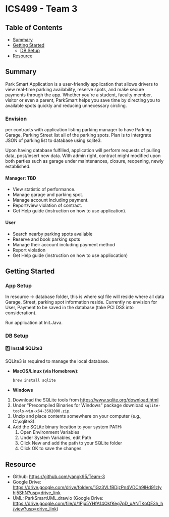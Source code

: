 # ICS499 - Team 3

## Table of Contents

- [Summary](#summary)
- [Getting Started](#getting-started)
  - [DB Setup](#db-setup)
- [Resource](#resource)
 
## Summary

Park Smart Application is a user-friendly application that allows drivers to view real-time parking availability, reserve spots, and make secure payments through the app. Whether you're a student, faculty member, visitor or even a parent, ParkSmart helps you save time by directing you to available spots quickly and reducing unnecessary circling.

### Envision

per contracts with application listing parking manager to have Parking Garage, Parking Street list all of the parking spots. Plan is to intergrate JSON of parking list to database using sqlite3. 

Upon having database fulfilled, application will perform requests of pulling data, post/insert new data. With admin right, contract might modified upon both parties such as garage under maintenances, closure, reopening, newly established. 

#### Manager: TBD
- View statistic of performance.
- Manage garage and parking spot.
- Manage account including payment.
- Report/view violation of contract. 
- Get Help guide (instruction on how to use application).

#### User
- Search nearby parking spots available
- Reserve and book parking spots
- Manage their account including payment method
- Report violation
- Get Help guide (instruction on how to use appliocation)

## Getting Started

### App Setup
In resource -> database folder, this is where sql file will reside where all data Garage, Street, parking spot information reside. Currently no envision for User, Payment to be saved in the database (take PCI DSS into consideration). 

Run application at Init.Java. 

### DB Setup

#### 1️⃣ Install SQLite3
SQLite3 is required to manage the local database.

- **MacOS/Linux (via Homebrew):**  
  ```sh
  brew install sqlite
  ```
- **Windows**
1. Download the SQLite tools from https://www.sqlite.org/download.html
2. Under "Precompiled Binaries for Windows" package download `sqlite-tools-win-x64-3502000.zip`.
3. Unzip and place contents somewhere on your computer (e.g., C:\sqlite3\).
4. Add the SQLite binary location to your system PATH:
    1. Open Environment Variables
    2. Under System Variables, edit Path
    3. Click New and add the path to your SQLite folder
    4. Click OK to save the changes

## Resource

- Github: https://github.com/yangk95/Team-3
- Google Drive: https://drive.google.com/drive/folders/1Gz3VLfBDjzPn4VDCh9lHd91zIyhj5ShN?usp=drive_link 
- UML: ParkSmartUML.drawio (Google Drive: https://drive.google.com/file/d/1Pju5YHfA14OkfKeg7pD_uANTKoQE3h_h/view?usp=drive_link)
